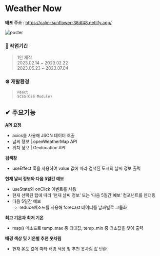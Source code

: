 # Weather Now
**배포 주소** : https://calm-sunflower-38df48.netlify.app/ <br />

![poster](https://github.com/CircleYoo/Weather-Now/blob/master/src/assets/WeatherNow-2.png) 

### 💼 작업기간
> 1인 제작 <br/>
  2023.02.14 ~ 2023.02.22 <br/>
  2023.06.23 ~ 2023.07.04
  
### ⚙ 개발환경
> `React` <br/>
  `SCSS(CSS Module)`

## ✔ 주요기능
**API 요청**
- axios를 사용해 JSON 데이터 호출
- 날씨 정보 | openWeatherMap API
- 위치 정보 | Geolocation API

**검색창**
- useEffect 훅을 사용하여 value 값에 따라 검색된 도시의 날씨 정보 출력

**현재 날씨 정보와 다음 5일간 예보**
- useState와 onClick 이벤트를 사용
- 현재 선택된 탭에 따라 ‘현재 날씨 정보’ 또는 ‘다음 5일간 예보’ 컴포넌트를 렌더링
- 다음 5일간 예보
  - reduce메소드를 사용해 forecast 데이터를 날짜별로 그룹화
 
**최고 기온과 최저 기온**
- map() 메소드로 temp_max 중 최대값, temp_min 중 최소값을 찾아 출력

**배경 색상 및 기온별 추천 옷차림**
- 현재 온도 값에 따라 배경 색상 및 추천 옷차림 값 반환
